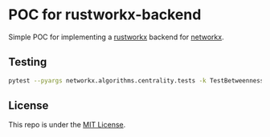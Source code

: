# POC for rustworkx-backend

Simple POC for implementing a [rustworkx](https://www.rustworkx.org/index.html) backend for [networkx](https://networkx.org/documentation/stable/index.html).

## Testing

```bash
pytest --pyargs networkx.algorithms.centrality.tests -k TestBetweennessCentrality
```

## License

This repo is under the [MIT License](LICENSE).
